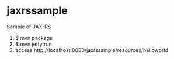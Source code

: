 jaxrssample
===========

Sample of JAX-RS

1. $ mvn package
2. $ mvn jetty:run
3. access http://localhost:8080/jaxrssample/resources/helloworld